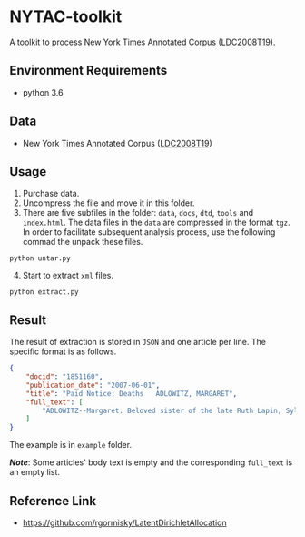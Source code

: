 # NYTAC-toolkit
A toolkit to process New York Times Annotated Corpus ([LDC2008T19](https://catalog.ldc.upenn.edu/LDC2008T19)).
## Environment Requirements
* python 3.6
## Data 
* New York Times Annotated Corpus ([LDC2008T19](https://catalog.ldc.upenn.edu/LDC2008T19))

## Usage

1. Purchase data.
2. Uncompress the file and move it in this folder.
3. There are five subfiles in the folder: `data`, `docs`, `dtd`, `tools` and `index.html`. The data files in the `data` are compressed in the format `tgz`. In order to facilitate subsequent analysis process, use the following commad the unpack these files.
```
python untar.py
```
4. Start to extract `xml` files.
```
python extract.py 
```
## Result
The result of extraction is stored in `JSON` and one article per line. The specific format is as follows.
```json
{
    "docid": "1851160",
    "publication_date": "2007-06-01",
    "title": "Paid Notice: Deaths   ADLOWITZ, MARGARET",
    "full_text": [
        "ADLOWITZ--Margaret. Beloved sister of the late Ruth Lapin, Sylvia Hessek, Sam Adlow and Herman Adlowitz. Loving aunt to many nieces and nephews."
    ]
}
```

The example is in `example`  folder.

***Note***: Some articles' body text is empty and the corresponding `full_text` is an empty list.

## Reference Link
* https://github.com/rgormisky/LatentDirichletAllocation